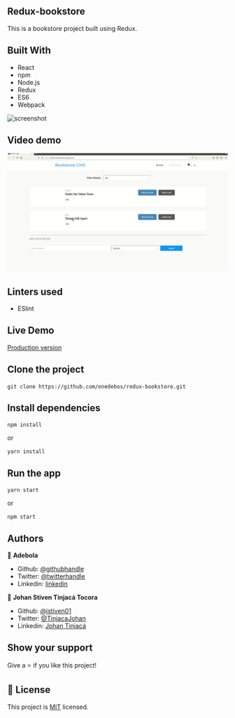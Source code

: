## Redux-bookstore

This is a bookstore project built using Redux.

## Built With

- React
- npm
- Node.js
- Redux
- ES6
- Webpack

![screenshot](https://res.cloudinary.com/onedebeos/image/upload/f_auto,q_auto/v1582185339/personal-portfolio/app2_ry23fm.png)

## Video demo
![bookstr](./bookstr.gif)

## Linters used

- ESlint

## Live Demo

[Production version](https://redux-bookstr.herokuapp.com/)

## Clone the project

```
git clone https://github.com/onedebos/redux-bookstore.git
```

## Install dependencies

```
npm install
```

or

```
yarn install
```

## Run the app

```
yarn start
```

or

```
npm start
```

## Authors

👤 **Adebola**

- Github: [@githubhandle](https://github.com/onedebos)
- Twitter: [@twitterhandle](https://twitter.com/debosthefirst)
- Linkedin: [linkedin](https://www.linkedin.com/in/adebola-niran/)

👤 **Johan Stiven Tinjacá Tocora**

- Github: [@jstiven01](https://github.com/jstiven01)
- Twitter: [@TinjacaJohan](https://twitter.com/TinjacaJohan)
- Linkedin: [Johan Tinjacá](https://www.linkedin.com/in/johanstiventinjaca/)

## Show your support

Give a ⭐️ if you like this project!

## 📝 License

This project is [MIT](lic.url) licensed.
